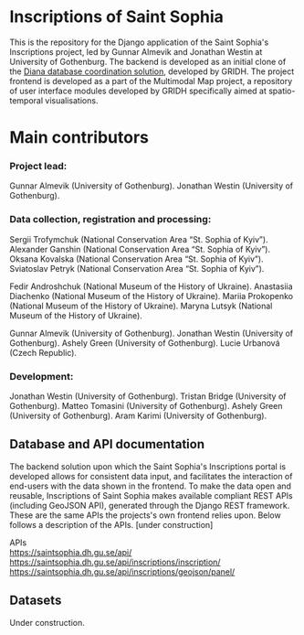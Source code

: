 # Inscriptions of Saint Sophia

This is the repository for the Django application of the Saint Sophia's Inscriptions project, led by Gunnar Almevik and Jonathan Westin at University of Gothenburg. The backend is developed as an initial clone of the [Diana database coordination solution](https://github.com/gu-gridh/diana-backend), developed by GRIDH. The project frontend is developed as a part of the Multimodal Map project, a repository of user interface modules developed by GRIDH specifically aimed at spatio-temporal visualisations.

# Main contributors

### Project lead:
Gunnar Almevik (University of Gothenburg).
Jonathan Westin (University of Gothenburg).

### Data collection, registration and processing:
Sergii Trofymchuk (National Conservation Area “St. Sophia of Kyiv”).
Alexander Ganshin (National Conservation Area “St. Sophia of Kyiv”).
Oksana Kovalska (National Conservation Area “St. Sophia of Kyiv”).
Sviatoslav Petryk (National Conservation Area “St. Sophia of Kyiv”).

Fedir Androshchuk (National Museum of the History of Ukraine).
Anastasiia Diachenko (National Museum of the History of Ukraine).
Mariia Prokopenko (National Museum of the History of Ukraine).
Maryna Lutsyk (National Museum of the History of Ukraine).

Gunnar Almevik (University of Gothenburg).
Jonathan Westin (University of Gothenburg).
Ashely Green (University of Gothenburg).
Lucie Urbanová (Czech Republic).

### Development:
Jonathan Westin (University of Gothenburg).
Tristan Bridge (University of Gothenburg).
Matteo Tomasini (University of Gothenburg).
Ashely Green (University of Gothenburg).
Aram Karimi (University of Gothenburg).


## Database and API documentation

The backend solution upon which the Saint Sophia's Inscriptions portal is developed allows for consistent data input, and facilitates the interaction of end-users with the data shown in the frontend. To make the data open and reusable, Inscriptions of Saint Sophia makes available compliant REST APIs (including GeoJSON API), generated through the Django REST framework. These are the same APIs the projects's own frontend relies upon. Below follows a description of the APIs. [under construction]

APIs  <br>
https://saintsophia.dh.gu.se/api/ <br>
https://saintsophia.dh.gu.se/api/inscriptions/inscription/ <br>
https://saintsophia.dh.gu.se/api/inscriptions/geojson/panel/

## Datasets

Under construction.
